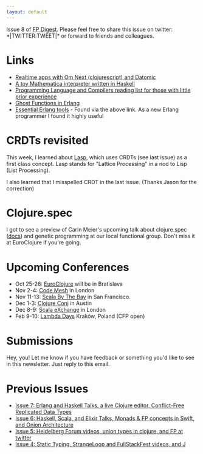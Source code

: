 ```yaml
---
layout: default
---
```

Issue 8 of [FP Digest](http://fpdigest.com). Please feel free to share this issue on twitter: \*|TWITTER:TWEET|\* or forward to friends and colleagues.

Links
=====
* [Realtime apps with Om Next (clojurescript) and Datomic](https://medium.com/adstage-engineering/realtime-apps-with-om-next-and-datomic-470be2c8204b)
* [A toy Mathematica interpreter written in Haskell](http://community.wolfram.com/groups/-/m/t/943405)
* [Programming Language and Compilers reading list for those with little prior experience](http://www.jonathanturner.org/2016/10/programming-language-and-compilers-reading-list.html)
* [Ghost Functions in Erlang](https://medium.com/erlang-battleground/the-laziest-erlang-git-user-ever-ff69d86cf3c1)
* [Essential Erlang tools](http://tutorials.pluralsight.com/erlang/10-essential-erlang-tools-for-erlang-developers) - Found via the above link. As a new Erlang programmer I found it highly useful

CRDTs revisited
=====
This week, I learned about [Lasp](https://lasp-lang.org), which uses CRDTs (see last issue) as
a first class concept. Lasp stands for "Lattice Processing" in a nod to Lisp (List Processing).

I also learned that I misspelled CRDT in the last issue. (Thanks Jason for the correction)

Clojure.spec
============

I got to see a preview of Carin Meier's upcoming talk about clojure.spec ([docs](http://clojure.org/about/spec)) and genetic programming
at our local functional group. Don't miss it at EuroClojure if you're going.


Upcoming Conferences
====================
* Oct 25-26: [EuroClojure](http://euroclojure.org) will be in Bratislava
* Nov 2-4: [Code Mesh](http://www.codemesh.io) in London
* Nov 11-13: [Scala By The Bay](http://scala.bythebay.io/) in San Francisco.
* Dec 1-3: [Clojure Conj](http://2016.clojure-conj.org) in Austin
* Dec 8-9: [Scala eXchange](https://skillsmatter.com/conferences/7432-scala-exchange-2016#program) in London
* Feb 9-10: [Lambda Days](http://www.lambdadays.org/lambdadays2017) Kraków, Poland (CFP open)

Submissions
===========
Hey, you! Let me know if you have feedback or something you'd like to see in this newsletter. Just reply to this email.

Previous Issues
===============
* [Issue 7: Erlang and Haskell Talks, a live Clojure editor, Conflict-Free Replicated Data Types](http://eepurl.com/cjhHK5)
* [Issue 6: Haskell, Scala, and Elixir Talks, Monads & FP concepts in Swift, and Onion Architecture](http://us14.campaign-archive1.com/?u=d6f2aa49298837561d558b64a&id=476023057e)
* [Issue 5: Heidelberg Forum videos, union types in clojure, and FP at twitter](http://us14.campaign-archive1.com/?u=d6f2aa49298837561d558b64a&id=202f83e42e)
* [Issue 4: Static Typing, StrangeLoop and FullStackFest videos, and J](http://us14.campaign-archive1.com/?u=d6f2aa49298837561d558b64a&id=0c5765518b)
